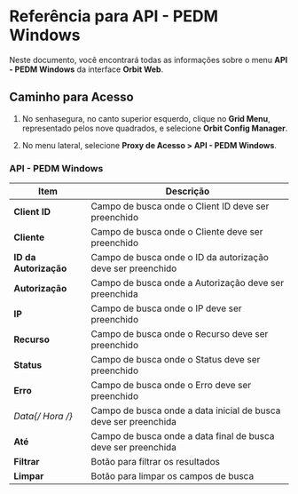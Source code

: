 # Referência para API - PEDM Windows

Neste documento, você encontrará todas as informações sobre o menu **API - PEDM Windows** da interface **Orbit Web**.

## Caminho para Acesso

1. No senhasegura, no canto superior esquerdo, clique no **Grid Menu**, representado pelos nove quadrados, e selecione **Orbit Config Manager**.

1. No menu lateral, selecione **Proxy de Acesso > API - PEDM Windows**.

### API - PEDM Windows

| Item               | Descrição                                       |
|--------------------|-------------------------------------------------|
| **Client ID**          | Campo de busca onde o Client ID deve ser preenchido |
| **Cliente**            | Campo de busca onde o Cliente deve ser preenchido |
| **ID da Autorização**  | Campo de busca onde o ID da autorização deve ser preenchido |
| **Autorização**        | Campo de busca onde a Autorização deve ser preenchida |
| **IP**                 | Campo de busca onde o IP deve ser preenchido    |
| **Recurso**            | Campo de busca onde o Recurso deve ser preenchido |
| **Status**             | Campo de busca onde o Status deve ser preenchido |
| **Erro**               | Campo de busca onde o Erro deve ser preenchido   |
| **Data{/* Hora */}**          | Campo de busca onde a data inicial de busca deve ser preenchida |
| **Até**                | Campo de busca onde a data final de busca deve ser preenchida |
| **Filtrar**            | Botão para filtrar os resultados                  |
| **Limpar**             | Botão para limpar os campos de busca              |
